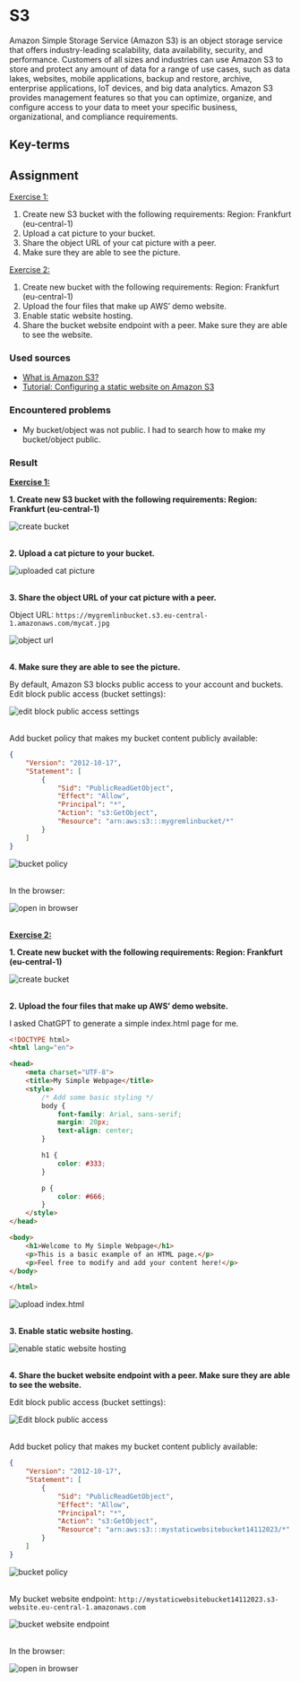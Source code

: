 # S3
Amazon Simple Storage Service (Amazon S3) is an object storage service that offers industry-leading scalability, data availability, security, and performance. Customers of all sizes and industries can use Amazon S3 to store and protect any amount of data for a range of use cases, such as data lakes, websites, mobile applications, backup and restore, archive, enterprise applications, IoT devices, and big data analytics. Amazon S3 provides management features so that you can optimize, organize, and configure access to your data to meet your specific business, organizational, and compliance requirements.

## Key-terms

## Assignment

<ins>Exercise 1:<ins> 

1. Create new S3 bucket with the following requirements: Region: Frankfurt (eu-central-1)
2. Upload a cat picture to your bucket.
3. Share the object URL of your cat picture with a peer.
4. Make sure they are able to see the picture.

<ins>Exercise 2:<ins>

1. Create new bucket with the following requirements: Region: Frankfurt (eu-central-1)
2. Upload the four files that make up AWS’ demo website.
3. Enable static website hosting.
4. Share the bucket website endpoint with a peer. Make sure they are able to see the website.

### Used sources
- [What is Amazon S3?](https://docs.aws.amazon.com/AmazonS3/latest/userguide/Welcome.html)
- [Tutorial: Configuring a static website on Amazon S3](https://docs.aws.amazon.com/AmazonS3/latest/userguide/HostingWebsiteOnS3Setup.html)

### Encountered problems
- My bucket/object was not public. I had to search how to make my bucket/object public.

### Result

**<ins>Exercise 1:<ins>** 

**1. Create new S3 bucket with the following requirements: Region: Frankfurt (eu-central-1)**

![create bucket](/04_AWS_1/images/05_s31-1.png)<br><br>

**2. Upload a cat picture to your bucket.**

![uploaded cat picture](/04_AWS_1/images/05_s31-2.png)<br><br>

**3. Share the object URL of your cat picture with a peer.**

Object URL: `https://mygremlinbucket.s3.eu-central-1.amazonaws.com/mycat.jpg`

![object url](/04_AWS_1/images/05_s31-3.png)<br><br>

**4. Make sure they are able to see the picture.**

By default, Amazon S3 blocks public access to your account and buckets.  
Edit block public access (bucket settings):

![edit block public access settings](/04_AWS_1/images/05_s31-4-1.png)<br><br>

Add bucket policy that makes my bucket content publicly available:

```json
{
    "Version": "2012-10-17",
    "Statement": [
        {
            "Sid": "PublicReadGetObject",
            "Effect": "Allow",
            "Principal": "*",
            "Action": "s3:GetObject",
            "Resource": "arn:aws:s3:::mygremlinbucket/*"
        }
    ]
}
```

![bucket policy](/04_AWS_1/images/05_s31-4-2.png)<br><br>

In the browser:

![open in browser](/04_AWS_1/images/05_s31-4-3.png)<br><br>

**<ins>Exercise 2:<ins>**

**1. Create new bucket with the following requirements: Region: Frankfurt (eu-central-1)**

![create bucket](/04_AWS_1/images/05_s32-1.png)<br><br>

**2. Upload the four files that make up AWS’ demo website.**

I asked ChatGPT to generate a simple index.html page for me.

```html
<!DOCTYPE html>
<html lang="en">

<head>
    <meta charset="UTF-8">
    <title>My Simple Webpage</title>
    <style>
        /* Add some basic styling */
        body {
            font-family: Arial, sans-serif;
            margin: 20px;
            text-align: center;
        }

        h1 {
            color: #333;
        }

        p {
            color: #666;
        }
    </style>
</head>

<body>
    <h1>Welcome to My Simple Webpage</h1>
    <p>This is a basic example of an HTML page.</p>
    <p>Feel free to modify and add your content here!</p>
</body>

</html>
```

![upload index.html](/04_AWS_1/images/05_s32-2.png)<br><br>

**3. Enable static website hosting.**

![enable static website hosting](/04_AWS_1/images/05_s32-3.png)<br><br>

**4. Share the bucket website endpoint with a peer. Make sure they are able to see the website.**

Edit block public access (bucket settings):

![Edit block public access](/04_AWS_1/images/05_s32-4-1.png)<br><br>

Add bucket policy that makes my bucket content publicly available:

```json
{
    "Version": "2012-10-17",
    "Statement": [
        {
            "Sid": "PublicReadGetObject",
            "Effect": "Allow",
            "Principal": "*",
            "Action": "s3:GetObject",
            "Resource": "arn:aws:s3:::mystaticwebsitebucket14112023/*"
        }
    ]
}
```

![bucket policy](/04_AWS_1/images/05_s32-4-2.png)<br><br>

My bucket website endpoint: `http://mystaticwebsitebucket14112023.s3-website.eu-central-1.amazonaws.com`

![bucket website endpoint](/04_AWS_1/images/05_s32-4-3.png)<br><br>

In the browser:

![open in browser](/04_AWS_1/images/05_s32-4-4.png)<br><br>